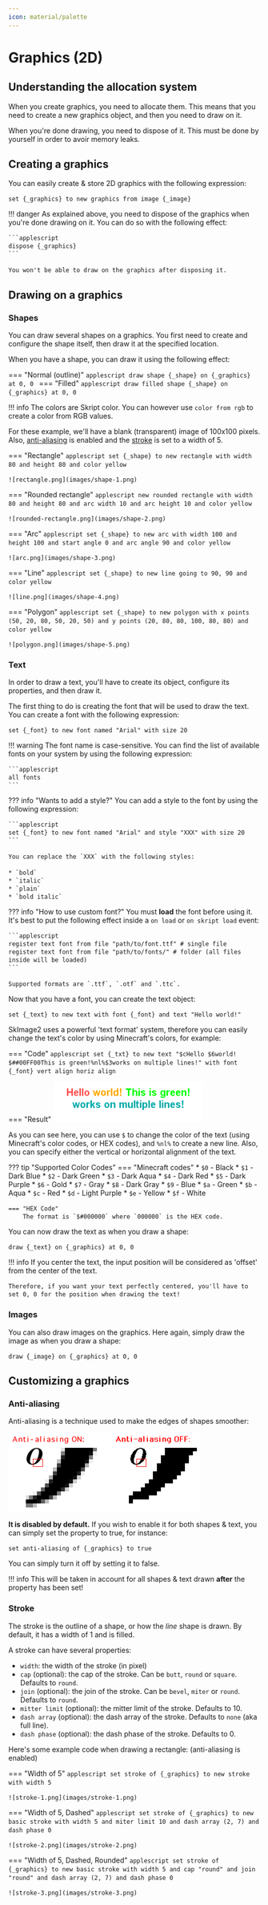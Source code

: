 ```yaml
---
icon: material/palette
---
```


# Graphics (2D)

## Understanding the allocation system

When you create graphics, you need to allocate them. This means that you need to create a new graphics object, and then you need to draw on it. 

When you're done drawing, you need to dispose of it. This must be done by yourself in order to avoir memory leaks.

## Creating a graphics

You can easily create & store 2D graphics with the following expression:

```applescript
set {_graphics} to new graphics from image {_image}
```

!!! danger
    As explained above, you need to dispose of the graphics when you're done drawing on it. You can do so with the following effect:

    ```applescript
    dispose {_graphics}
    ```

    You won't be able to draw on the graphics after disposing it.

## Drawing on a graphics

### Shapes

You can draw several shapes on a graphics. You first need to create and configure the shape itself, then draw it at the specified location.

When you have a shape, you can draw it using the following effect:

=== "Normal (outline)"
    ```applescript
    draw shape {_shape} on {_graphics} at 0, 0
    ```
=== "Filled"
    ```applescript
    draw filled shape {_shape} on {_graphics} at 0, 0
    ```

!!! info
    The colors are Skript color. You can however use `color from rgb` to create a color from RGB values.

For these example, we'll have a blank (transparent) image of 100x100 pixels. Also, [anti-aliasing](#anti-aliasing) is enabled and the [stroke](#stroke) is set to a width of 5.

=== "Rectangle"
    ```applescript
    set {_shape} to new rectangle with width 80 and height 80 and color yellow
    ```

    ![rectangle.png](images/shape-1.png)

=== "Rounded rectangle"
    ```applescript
    new rounded rectangle with width 80 and height 80 and arc width 10 and arc height 10 and color yellow
    ```

    ![rounded-rectangle.png](images/shape-2.png)

=== "Arc"
    ```applescript
    set {_shape} to new arc with width 100 and height 100 and start angle 0 and arc angle 90 and color yellow
    ```

    ![arc.png](images/shape-3.png)

=== "Line"
    ```applescript
    set {_shape} to new line going to 90, 90 and color yellow
    ```

    ![line.png](images/shape-4.png)

=== "Polygon"
    ```applescript
    set {_shape} to new polygon with x points (50, 20, 80, 50, 20, 50) and y points (20, 80, 80, 100, 80, 80) and color yellow
    ```

    ![polygon.png](images/shape-5.png)

### Text

In order to draw a text, you'll have to create its object, configure its properties, and then draw it. 

The first thing to do is creating the font that will be used to draw the text. You can create a font with the following expression:

```applescript
set {_font} to new font named "Arial" with size 20
```

!!! warning
    The font name is case-sensitive. You can find the list of available fonts on your system by using the following expression:

    ```applescript
    all fonts
    ```

??? info "Wants to add a style?"
    You can add a style to the font by using the following expression:

    ```applescript
    set {_font} to new font named "Arial" and style "XXX" with size 20
    ```

    You can replace the `XXX` with the following styles:
    
    * `bold`
    * `italic`
    * `plain`
    * `bold italic`

??? info "How to use custom font?"
    You must **load** the font before using it. It's best to put the following effect inside a `on load` or `on skript load` event:

    ```applescript
    register text font from file "path/to/font.ttf" # single file
    register text font from file "path/to/fonts/" # folder (all files inside will be loaded)
    ```

    Supported formats are `.ttf`, `.otf` and `.ttc`.

Now that you have a font, you can create the text object:

```applescript
set {_text} to new text with font {_font} and text "Hello world!"
```

SkImage2 uses a powerful 'text format' system, therefore you can easily change the text's color by using Minecraft's colors, for example:

=== "Code"
    ```applescript
    set {_txt} to new text "$cHello $6world! $##00FF00This is green!%nl%$3works on multiple lines!" with font {_font} vert align horiz align
    ```

=== "Result"
    ![text.png](images/text-1.png)

As you can see here, you can use `$` to change the color of the text (using Minecraft's color codes, or HEX codes), and `%nl%` to create a new line. Also, you can specify either the vertical or horizontal alignment of the text.

??? tip "Supported Color Codes"
    === "Minecraft codes"
        * `$0` - Black
        * `$1` - Dark Blue
        * `$2` - Dark Green
        * `$3` - Dark Aqua
        * `$4` - Dark Red
        * `$5` - Dark Purple
        * `$6` - Gold
        * `$7` - Gray
        * `$8` - Dark Gray
        * `$9` - Blue
        * `$a` - Green
        * `$b` - Aqua
        * `$c` - Red
        * `$d` - Light Purple
        * `$e` - Yellow
        * `$f` - White

    === "HEX Code"
        The format is `$#000000` where `000000` is the HEX code.

You can now draw the text as when you draw a shape:

```applescript
draw {_text} on {_graphics} at 0, 0
```

!!! info
    If you center the text, the input position will be considered as 'offset' from the center of the text.

    Therefore, if you want your text perfectly centered, you'll have to set 0, 0 for the position when drawing the text!

### Images

You can also draw images on the graphics. Here again, simply draw the image as when you draw a shape:

```applescript
draw {_image} on {_graphics} at 0, 0
```

## Customizing a graphics

### Anti-aliasing

Anti-aliasing is a technique used to make the edges of shapes smoother:

![anti-aliases.png](images/anti-aliases.png)

__It is disabled by default.__ If you wish to enable it for both shapes & text, you can simply set the property to true, for instance:

```applescript
set anti-aliasing of {_graphics} to true
```

You can simply turn it off by setting it to false.

!!! info
    This will be taken in account for all shapes & text drawn **after** the property has been set!

### Stroke

The stroke is the outline of a shape, or how the *line* shape is drawn. By default, it has a width of 1 and is filled.

A stroke can have several properties:

* `width`: the width of the stroke (in pixel)
* `cap` (optional): the cap of the stroke. Can be `butt`, `round` or `square`. Defaults to `round`.
* `join` (optional): the join of the stroke. Can be `bevel`, `miter` or `round`. Defaults to `round`.
* `mitter limit` (optional): the mitter limit of the stroke. Defaults to 10.
* `dash array` (optional): the dash array of the stroke. Defaults to `none` (aka full line).
* `dash phase` (optional): the dash phase of the stroke. Defaults to 0.

Here's some example code when drawing a rectangle: (anti-aliasing is enabled)

=== "Width of 5"
    ```applescript
    set stroke of {_graphics} to new stroke with width 5
    ```
    
    ![stroke-1.png](images/stroke-1.png)

=== "Width of 5, Dashed"
    ```applescript
    set stroke of {_graphics} to new basic stroke with width 5 and miter limit 10 and dash array (2, 7) and dash phase 0
    ```

    ![stroke-2.png](images/stroke-2.png)

=== "Width of 5, Dashed, Rounded"
    ```applescript
    set stroke of {_graphics} to new basic stroke with width 5 and cap "round" and join "round" and dash array (2, 7) and dash phase 0
    ```

    ![stroke-3.png](images/stroke-3.png)